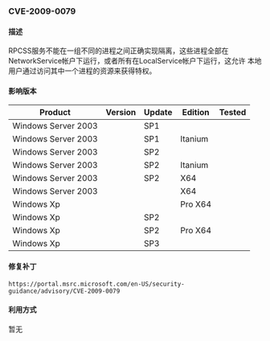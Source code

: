 ### CVE-2009-0079

#### 描述

RPCSS服务不能在一组不同的进程之间正确实现隔离，这些进程全部在NetworkService帐户下运行，或者所有在LocalService帐户下运行，这允许 本地用户通过访问其中一个进程的资源来获得特权。

#### 影响版本

| Product             | Version | Update | Edition | Tested |
| ------------------- | ------- | ------ | ------- | ------ |
| Windows Server 2003 |         | SP1    |         |        |
| Windows Server 2003 |         | SP1    | Itanium |        |
| Windows Server 2003 |         | SP2    |         |        |
| Windows Server 2003 |         | SP2    | Itanium |        |
| Windows Server 2003 |         | SP2    | X64     |        |
| Windows Server 2003 |         |        | X64     |        |
| Windows Xp          |         |        | Pro X64 |        |
| Windows Xp          |         | SP2    |         |        |
| Windows Xp          |         | SP2    | Pro X64 |        |
| Windows Xp          |         | SP3    |         |        |

#### 修复补丁

```
https://portal.msrc.microsoft.com/en-US/security-guidance/advisory/CVE-2009-0079
```

#### 利用方式

暂无

